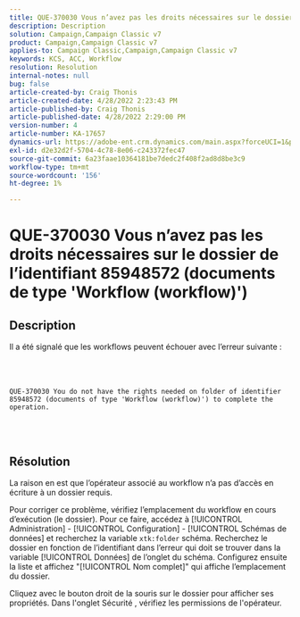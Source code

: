 ```yaml
---
title: QUE-370030 Vous n’avez pas les droits nécessaires sur le dossier de l’identifiant 85948572 (documents de type 'Workflow (workflow)')
description: Description
solution: Campaign,Campaign Classic v7
product: Campaign,Campaign Classic v7
applies-to: Campaign Classic,Campaign,Campaign Classic v7
keywords: KCS, ACC, Workflow
resolution: Resolution
internal-notes: null
bug: false
article-created-by: Craig Thonis
article-created-date: 4/28/2022 2:23:43 PM
article-published-by: Craig Thonis
article-published-date: 4/28/2022 2:29:00 PM
version-number: 4
article-number: KA-17657
dynamics-url: https://adobe-ent.crm.dynamics.com/main.aspx?forceUCI=1&pagetype=entityrecord&etn=knowledgearticle&id=c8a8d6cc-fec6-ec11-a7b6-0022480a10ee
exl-id: d2e32d2f-5704-4c78-8e06-c243372fec47
source-git-commit: 6a23faae10364181be7dedc2f408f2ad8d8be3c9
workflow-type: tm+mt
source-wordcount: '156'
ht-degree: 1%

---
```


# QUE-370030 Vous n’avez pas les droits nécessaires sur le dossier de l’identifiant 85948572 (documents de type &#39;Workflow (workflow)&#39;)

## Description

Il a été signalé que les workflows peuvent échouer avec l’erreur suivante :<br><br> <br><br>

```
QUE-370030 You do not have the rights needed on folder of identifier 85948572 (documents of type 'Workflow (workflow)') to complete the operation.
```

<br> 

## Résolution


La raison en est que l’opérateur associé au workflow n’a pas d’accès en écriture à un dossier requis.

Pour corriger ce problème, vérifiez l’emplacement du workflow en cours d’exécution (le dossier). Pour ce faire, accédez à [!UICONTROL Administration] - [!UICONTROL Configuration] - [!UICONTROL Schémas de données] et recherchez la variable `xtk:folder` schéma. Recherchez le dossier en fonction de l’identifiant dans l’erreur qui doit se trouver dans la variable [!UICONTROL Données] de l’onglet du schéma. Configurez ensuite la liste et affichez &quot;[!UICONTROL Nom complet]&quot; qui affiche l’emplacement du dossier.

Cliquez avec le bouton droit de la souris sur le dossier pour afficher ses propriétés. Dans l&#39;onglet Sécurité , vérifiez les permissions de l&#39;opérateur.
